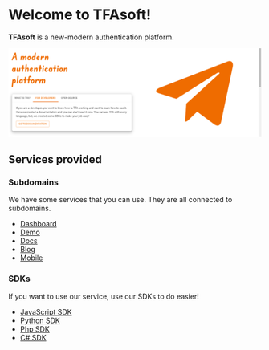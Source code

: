 # Welcome to TFAsoft!

**TFAsoft** is a new-modern authentication platform.

![Head image](/profile/head.png)

## Services provided

### Subdomains

We have some services that you can use. They are all connected to subdomains.

- [Dashboard](https://dashboard.amirhossein.com)
- [Demo](https://demo.amirhossein.com)
- [Docs](https://docs.amirhossein.com)
- [Blog](https://blog.amirhossein.com)
- [Mobile](https://Mobile.amirhossein.com)

### SDKs

If you want to use our service, use our SDKs to do easier!

- [JavaScript SDK](https://github.com/tfasoft/sdk-node)
- [Python SDK](https://github.com/tfasoft/sdk-python)
- [Php SDK](https://github.com/tfasoft/sdk-php)
- [C# SDK](https://github.com/tfasoft/sdk-csharp)